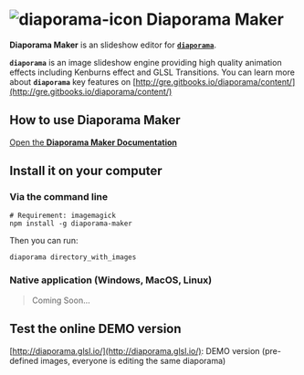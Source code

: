 ![diaporama-icon](https://cloud.githubusercontent.com/assets/211411/7667397/339466ca-fc06-11e4-87e3-00b2c826de3a.png) Diaporama Maker
===============
**Diaporama Maker** is an slideshow editor for **[`diaporama`](http://github.com/gre/diaporama)**.

**`diaporama`** is an image slideshow engine providing high quality animation effects including Kenburns effect and GLSL Transitions.
You can learn more about **`diaporama`** key features on [http://gre.gitbooks.io/diaporama/content/](http://gre.gitbooks.io/diaporama/content/)

## How to use Diaporama Maker

[Open the **Diaporama Maker Documentation**](http://gre.gitbooks.io/diaporama-maker/content/)

## Install it on your computer

### Via the command line

```
# Requirement: imagemagick
npm install -g diaporama-maker
```

Then you can run:

```
diaporama directory_with_images
```

### Native application (Windows, MacOS, Linux)

> Coming Soon...



## Test the online DEMO version

[http://diaporama.glsl.io/](http://diaporama.glsl.io/): DEMO version (pre-defined images, everyone is editing the same diaporama)


